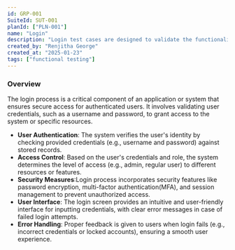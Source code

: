 ```yaml
---
id: GRP-001
SuiteId: SUT-001
planId: ["PLN-001"]
name: "Login"
description: "Login test cases are designed to validate the functionality, security, and usability of the login process within an application or system."
created_by: "Renjitha George"
created_at: "2025-01-23"
tags: ["functional testing"]
---
```


### Overview

The login process is a critical component of an application or system that
ensures secure access for authenticated users. It involves validating user
credentials, such as a username and password, to grant access to the system or
specific resources.

- **User Authentication**: The system verifies the user's identity by checking
  provided credentials (e.g., username and password) against stored records.
- **Access Control**: Based on the user's credentials and role, the system
  determines the level of access (e.g., admin, regular user) to different
  resources or features.
- **Security Measures**:Login process incorporates security features like
  password encryption, multi-factor authentication(MFA), and session management
  to prevent unauthorized access.
- **User Interface**: The login screen provides an intuitive and user-friendly
  interface for inputting credentials, with clear error messages in case of
  failed login attempts.
- **Error Handling**: Proper feedback is given to users when login fails (e.g.,
  incorrect credentials or locked accounts), ensuring a smooth user experience.
